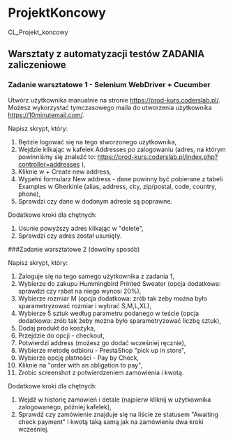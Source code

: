 # ProjektKoncowy
CL_Projekt_koncowy

## Warsztaty z automatyzacji testów ZADANIA zaliczeniowe
### Zadanie warsztatowe 1 - Selenium WebDriver + Cucumber

Utwórz użytkownika manualnie na stronie https://prod-kurs.coderslab.pl/.
Możesz wykorzystać tymczasowego maila do utworzenia użytkownika https://10minutemail.com/.

Napisz skrypt, który:

1. Będzie logować się na tego stworzonego użytkownika,
2. Wejdzie klikając w kafelek Addresses po zalogowaniu (adres, na którym powinniśmy się znaleźć to: https://prod-kurs.coderslab.pl/index.php?controller=addresses ),
3. Kliknie w + Create new address,
4. Wypełni formularz New address - dane powinny być pobierane z tabeli Examples w Gherkinie (alias, address, city, zip/postal, code, country, phone),
5. Sprawdzi czy dane w dodanym adresie są poprawne.

Dodatkowe kroki dla chętnych:

1. Usunie powyższy adres klikając w "delete",
2. Sprawdzi czy adres został usunięty.

###Zadanie warsztatowe 2 (dowolny sposób)

Napisz skrypt, który:

1.  Zaloguje się na tego samego użytkownika z zadania 1,
2. Wybierze do zakupu Hummingbird Printed Sweater (opcja dodatkowa: sprawdzi czy rabat na niego wynosi 20%),
3. Wybierze rozmiar M (opcja dodatkowa: zrób tak żeby można było sparametryzować rozmiar i wybrać S,M,L,XL),
4. Wybierze 5 sztuk według parametru podanego w teście (opcja dodatkowa: zrób tak żeby można było sparametryzować liczbę sztuk),
5. Dodaj produkt do koszyka,
6. Przejdzie do opcji - checkout,
7. Potwierdzi address (możesz go dodać wcześniej ręcznie),
8. Wybierze metodę odbioru - PrestaShop "pick up in store",
9. Wybierze opcję płatności - Pay by Check,
10. Kliknie na "order with an obligation to pay", 
11. Zrobic screenshot z potwierdzeniem zamówienia i kwotą.


Dodatkowe kroki dla chętnych:

1. Wejdź w historię zamówień i detale (najpierw kliknij w użytkownika zalogowanego, później kafelek),
2. Sprawdź czy zamówienie znajduje się na liście ze statusem "Awaiting check payment" i kwotą taką samą jak na zamówieniu dwa kroki wcześniej.
    


